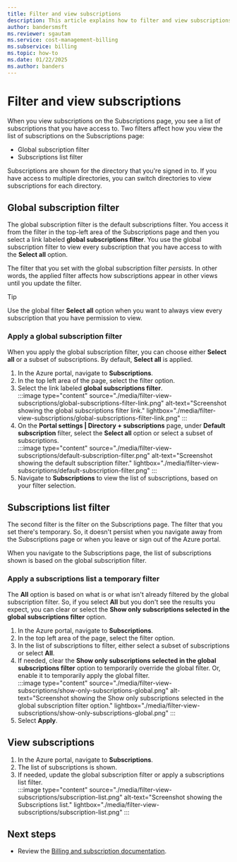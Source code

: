 ```yaml
---
title: Filter and view subscriptions
description: This article explains how to filter and view subscriptions in the Azure portal.
author: bandersmsft
ms.reviewer: sgautam
ms.service: cost-management-billing
ms.subservice: billing
ms.topic: how-to
ms.date: 01/22/2025
ms.author: banders
---
```


# Filter and view subscriptions

When you view subscriptions on the Subscriptions page, you see a list of subscriptions that you have access to. Two filters affect how you view the list of subscriptions on the Subscriptions page:

- Global subscription filter
- Subscriptions list filter

Subscriptions are shown for the directory that you're signed in to. If you have access to multiple directories, you can switch directories to view subscriptions for each directory.

## Global subscription filter

The global subscription filter is the default subscriptions filter. You access it from the filter in the top-left area of the Subscriptions page and then you select a link labeled **global subscriptions filter**. You use the global subscription filter to view every subscription that you have access to with the **Select all** option.

The filter that you set with the global subscription filter _persists_. In other words, the applied filter affects how subscriptions appear in other views until you update the filter.

>[!TIP]
> Use the global filter **Select all** option when you want to always view every subscription that you have permission to view.

### Apply a global subscription filter

When you apply the global subscription filter, you can choose either **Select all** or a subset of subscriptions. By default, **Select all** is applied.

1. In the Azure portal, navigate to **Subscriptions**.
2. In the top left area of the page, select the filter option.
3. Select the link labeled **global subscriptions filter**.  
    :::image type="content" source="./media/filter-view-subscriptions/global-subscriptions-filter-link.png" alt-text="Screenshot showing the global subscriptions filter link." lightbox="./media/filter-view-subscriptions/global-subscriptions-filter-link.png" :::
4. On the **Portal settings | Directory + subscriptions** page, under **Default subscription** filter, select the **Select all** option or select a subset of subscriptions.  
    :::image type="content" source="./media/filter-view-subscriptions/default-subscription-filter.png" alt-text="Screenshot showing the default subscription filter." lightbox="./media/filter-view-subscriptions/default-subscription-filter.png" :::
5. Navigate to **Subscriptions** to view the list of subscriptions, based on your filter selection.

## Subscriptions list filter

The second filter is the filter on the Subscriptions page. The filter that you set there's temporary. So, it doesn't persist when you navigate away from the Subscriptions page or when you leave or sign out of the Azure portal.

When you navigate to the Subscriptions page, the list of subscriptions shown is based on the global subscription filter.

### Apply a subscriptions list a temporary filter

The **All** option is based on what is or what isn't already filtered by the global subscription filter. So, if you select **All** but you don't see the results you expect, you can clear or select the **Show only subscriptions selected in the global subscriptions filter** option.

1. In the Azure portal, navigate to **Subscriptions**.
2. In the top left area of the page, select the filter option.
3. In the list of subscriptions to filter, either select a subset of subscriptions or select **All**.
4. If needed, clear the **Show only subscriptions selected in the global subscriptions filter** option to temporarily override the global filter. Or, enable it to temporarily apply the global filter.  
    :::image type="content" source="./media/filter-view-subscriptions/show-only-subscriptions-global.png" alt-text="Screenshot showing the Show only subscriptions selected in the global subscription filter option." lightbox="./media/filter-view-subscriptions/show-only-subscriptions-global.png" :::
5. Select **Apply**.

## View subscriptions

1. In the Azure portal, navigate to **Subscriptions**.
2. The list of subscriptions is shown.
3. If needed, update the global subscription filter or apply a subscriptions list filter.  
    :::image type="content" source="./media/filter-view-subscriptions/subscription-list.png" alt-text="Screenshot showing the Subscriptions list." lightbox="./media/filter-view-subscriptions/subscription-list.png" :::

## Next steps
- Review the [Billing and subscription documentation](index.yml).